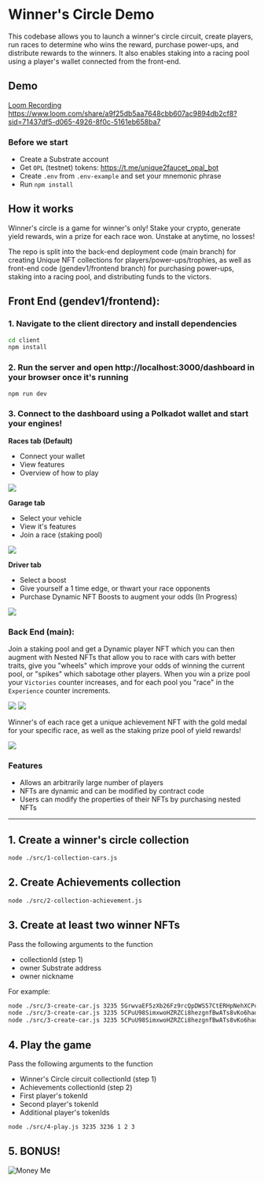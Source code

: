 # Winner's Circle Demo
 
This codebase allows you to launch a winner's circle circuit, create players, run races to determine who wins the reward,  purchase power-ups, and distribute rewards to the winners. It also enables staking into a racing pool using a player's wallet connected from the front-end.

## Demo
[Loom Recording]((https://www.loom.com/share/a9f25db5aa7648cbb607ac9894db2cf8?sid=71437df5-d065-4926-8f0c-5161eb658ba7))
https://www.loom.com/share/a9f25db5aa7648cbb607ac9894db2cf8?sid=71437df5-d065-4926-8f0c-5161eb658ba7


### Before we start

- Create a Substrate account
- Get `OPL` (testnet) tokens: https://t.me/unique2faucet_opal_bot
- Create `.env` from `.env-example` and set your mnemonic phrase
- Run `npm install`

## How it works
Winner's circle is a game for winner's only! Stake your crypto, generate yield rewards, win a prize for each race won. Unstake at anytime, no losses!

The repo is split into the back-end deployment code (main branch) for creating Unique NFT collections for players/power-ups/trophies, as well as front-end code (gendev1/frontend branch) for purchasing power-ups, staking into a racing pool, and distributing funds to the victors.
 
## Front End (gendev1/frontend):
 
### 1. Navigate to the client directory and install dependencies 

```sh 
cd client 
npm install
```
 
### 2. Run the server and open http://localhost:3000/dashboard in your browser once it's running

```sh
npm run dev
```

### 3. Connect to the dashboard using a Polkadot wallet and start your engines!

**Races tab (Default)**
- Connect your wallet
- View features
- Overview of how to play

<img src="./images/img4.png">

**Garage tab**
- Select your vehicle
- View it's features
- Join a race (staking pool)

<img src="./images/img5.png">

**Driver tab**
- Select a boost
- Give yourself a 1 time edge, or thwart your race opponents 
- Purchase Dynamic NFT Boosts to augment your odds (In Progress)

<img src="./images/img6.png">

### Back End (main):

Join a staking pool and get a Dynamic player NFT which you can then augment with Nested NFTs that allow you to race with cars with better traits, give you "wheels" which improve your odds of winning the current pool, or "spikes" which sabotage other players. When you win a prize pool your `Victories` counter increases, and for each pool you "race" in the `Experience` counter increments.

<img src="./images/img1.png">
<img src="./images/img2.png">

Winner's of each race get a unique achievement NFT with the gold medal for your specific race, as well as the staking prize pool of yield rewards!

<img src="./images/img3.png">

### Features

- Allows an arbitrarily large number of players
- NFTs are dynamic and can be modified by contract code
- Users can modify the properties of their NFTs by purchasing nested NFTs

---


## 1. Create a winner's circle collection

```sh
node ./src/1-collection-cars.js
```

## 2. Create Achievements collection

```sh
node ./src/2-collection-achievement.js
```

## 3. Create at least two winner NFTs

Pass the following arguments to the function
- collectionId (step 1)
- owner Substrate address
- owner nickname
 
For example: 

```sh
node ./src/3-create-car.js 3235 5GrwvaEF5zXb26Fz9rcQpDWS57CtERHpNehXCPcNoHGKutQY EZsoFastBrrr
node ./src/3-create-car.js 3235 5CPuU98SimxwoHZRZCi8hezgnfBwATs8vKo6haqkaP3hUj7X BartFTW
node ./src/3-create-car.js 3235 5CPuU98SimxwoHZRZCi8hezgnfBwATs8vKo6haqkaP3hUj7X SpeedyEswar
```

## 4. Play the game

Pass the following arguments to the function
- Winner's Circle circuit collectionId (step 1)
- Achievements collectionId (step 2) 
- First player's tokenId 
- Second player's tokenId
- Additional player's tokenIds

```sh
node ./src/4-play.js 3235 3236 1 2 3
```
## 5. BONUS!

![Money Me](money.gif)
 
